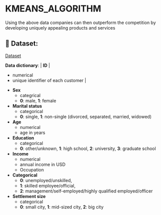 # KMEANS_ALGORITHM
Using the above data companies can then outperform the competition by developing uniquely appealing products and services

## 📂 Dataset: 

<a href= "https://github.com/TrieuTuanVi/KMEANS_ALGORITHM/blob/main/knn_data.csv">Dataset</a>

**Data dictionary**:
| **ID** |
  * numerical
  * unique identifier of each customer |
- **Sex**
  * categrical
  * **0**: male, **1**: female
- **Marital status**
  * categorical
  * **0**: single, **1**: non-single (divorced, separated, married, widowed)
- **Age**
  * numerical
  * age in years
- **Education**
  * categorical
  * **0**: other/unknown, **1**: high school, **2**: university, **3**: graduate school
- **Income**
  * numerical
  * annual income in USD
  * Occupation
- **Categorical**
  * **0**: unemployed/unskilled,
  * **1**: skilled employee/official,
  * **2**: management/self-employed/highly qualified employed/officer
- **Settlement size**
  * categorical
  * **0**: small city, **1**: mid-sized city, **2**: big city
